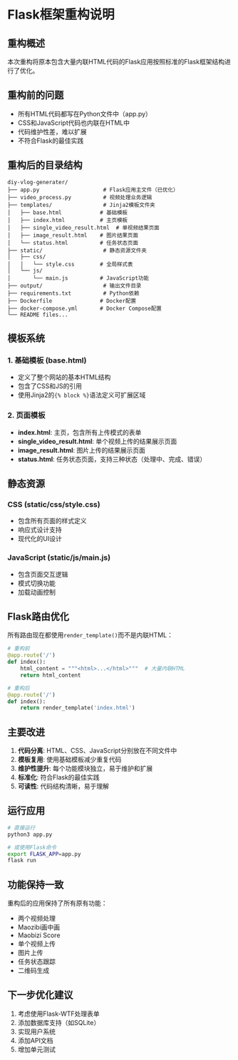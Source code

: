 # Flask框架重构说明

## 重构概述

本次重构将原本包含大量内联HTML代码的Flask应用按照标准的Flask框架结构进行了优化。

## 重构前的问题

- 所有HTML代码都写在Python文件中（app.py）
- CSS和JavaScript代码也内联在HTML中
- 代码维护性差，难以扩展
- 不符合Flask的最佳实践

## 重构后的目录结构

```
diy-vlog-generater/
├── app.py                    # Flask应用主文件（已优化）
├── video_process.py          # 视频处理业务逻辑
├── templates/                # Jinja2模板文件夹
│   ├── base.html            # 基础模板
│   ├── index.html           # 主页模板
│   ├── single_video_result.html  # 单视频结果页面
│   ├── image_result.html    # 图片结果页面
│   └── status.html          # 任务状态页面
├── static/                   # 静态资源文件夹
│   ├── css/
│   │   └── style.css        # 全局样式表
│   └── js/
│       └── main.js          # JavaScript功能
├── output/                   # 输出文件目录
├── requirements.txt          # Python依赖
├── Dockerfile               # Docker配置
├── docker-compose.yml       # Docker Compose配置
└── README files...
```

## 模板系统

### 1. 基础模板 (base.html)
- 定义了整个网站的基本HTML结构
- 包含了CSS和JS的引用
- 使用Jinja2的`{% block %}`语法定义可扩展区域

### 2. 页面模板
- **index.html**: 主页，包含所有上传模式的表单
- **single_video_result.html**: 单个视频上传的结果展示页面
- **image_result.html**: 图片上传的结果展示页面
- **status.html**: 任务状态页面，支持三种状态（处理中、完成、错误）

## 静态资源

### CSS (static/css/style.css)
- 包含所有页面的样式定义
- 响应式设计支持
- 现代化的UI设计

### JavaScript (static/js/main.js)
- 包含页面交互逻辑
- 模式切换功能
- 加载动画控制

## Flask路由优化

所有路由现在都使用`render_template()`而不是内联HTML：

```python
# 重构前
@app.route('/')
def index():
    html_content = """<html>...</html>"""  # 大量内联HTML
    return html_content

# 重构后
@app.route('/')
def index():
    return render_template('index.html')
```

## 主要改进

1. **代码分离**: HTML、CSS、JavaScript分别放在不同文件中
2. **模板复用**: 使用基础模板减少重复代码
3. **维护性提升**: 每个功能模块独立，易于维护和扩展
4. **标准化**: 符合Flask的最佳实践
5. **可读性**: 代码结构清晰，易于理解

## 运行应用

```bash
# 直接运行
python3 app.py

# 或使用Flask命令
export FLASK_APP=app.py
flask run
```

## 功能保持一致

重构后的应用保持了所有原有功能：
- 两个视频处理
- Maozibi画中画
- Maobizi Score
- 单个视频上传
- 图片上传
- 任务状态跟踪
- 二维码生成

## 下一步优化建议

1. 考虑使用Flask-WTF处理表单
2. 添加数据库支持（如SQLite）
3. 实现用户系统
4. 添加API文档
5. 增加单元测试